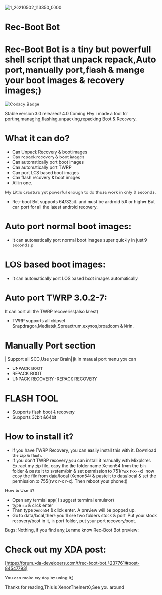 ![1_20210502_113350_0000](https://user-images.githubusercontent.com/78007167/117167512-21252600-ade9-11eb-96ff-fc33615cb7d0.png)


# Rec-Boot Bot
# Rec-Boot Bot is a tiny but powerfull shell script that unpack repack,Auto port,manually port,flash & mange your boot images & recovery images;)

[![Codacy Badge](https://api.codacy.com/project/badge/Grade/2cadab25a04c42779f3203b4a61bd6ef)](https://app.codacy.com/gh/XenonTheInertG/Rec-Boot-Bot?utm_source=github.com&utm_medium=referral&utm_content=XenonTheInertG/Rec-Boot-Bot&utm_campaign=Badge_Grade)

Stable version 3.0 released! 4.0 Coming
Hey i made a tool for porting,managing,flashing,unpacking,repacking Boot & Recovery.

# What it can do?
>
- Can Unpack Recovery & boot images
- Can repack recovery & boot images
- Can automatically port boot images
- Can automatically port TWRP
- Can port LOS based boot images
- Can flash recovery & boot images
- All in one.

My Little creature yet powerful enough to do these work in only 9 seconds.

- Rec-boot Bot supports 64/32bit. and must be android 5.0 or higher But can port for all the latest android recovery.

# Auto port normal boot images:
- It can automatically port normal boot images super quickly in just 9 seconds:p

# LOS based boot images:
- It can automatically port LOS based boot images automatically

# Auto port TWRP 3.0.2-7:
It can port all the TWRP recoveries(also latest) 
- TWRP supports all chipset
Snapdragon,Mediatek,Spreadtrum,exynos,broadcom & kirin.

# Manually Port section
| Support all SOC,Use your Brain|
jk
in manual port menu you can
- UNPACK BOOT
- REPACK BOOT
- UNPACK RECOVERY
-REPACK RECOVERY

# FLASH TOOL
- Supports flash boot & recovery 
- Supports 32bit &64bit


# How to install it?
- if you have TWRP Recovery, you can easily install this with it. Download the zip & flash.
- If you don't TWRP recovery,you can install it manually with Mixplorer. Extract my zip file, copy the the folder name Xenon54 from the bin folder & paste it to system/bin & set permission to 751(rwx r-x--x), now copy the file from data/local (Xenon54) & paste it to data/local & set the permission to 755(rwx r-x r-x). Then reboot your phone:))

How to Use it?
- Open any termial app( i suggest terminal emulator)
- type `su` & click enter
- Then type `Xenon54` & click enter.
A preview will be popped up.
- Go to data/local,there you'll see two folders stock & port. Put your stock recovery/boot in it, in port folder, put your port recovery/boot.

Bugs: Nothing, if you find any,Lemme know
Rec-Boot Bot preview:
# Check out my XDA post:
[https://forum.xda-developers.com/t/rec-boot-bot.4237761/#post-84547793]

You can make my day by using it;)

Thanks for reading,This is XenonTheInertG,See you around

